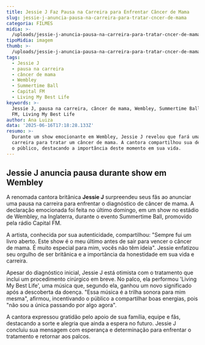 ```yaml
---
title: Jessie J Faz Pausa na Carreira para Enfrentar Câncer de Mama
slug: jessie-j-anuncia-pausa-na-carreira-para-tratar-cncer-de-mama
categoria: FILMES
midia: >-
  /uploads/jessie-j-anuncia-pausa-na-carreira-para-tratar-cncer-de-mama-thumb.png
tipoMidia: imagem
thumb: >-
  /uploads/jessie-j-anuncia-pausa-na-carreira-para-tratar-cncer-de-mama-thumb.png
tags:
  - Jessie J
  - pausa na carreira
  - câncer de mama
  - Wembley
  - Summertime Ball
  - Capital FM
  - Living My Best Life
keywords: >-
  Jessie J, pausa na carreira, câncer de mama, Wembley, Summertime Ball, Capital
  FM, Living My Best Life
author: Ana Luiza
data: '2025-06-16T17:18:28.133Z'
resumo: >-
  Durante um show emocionante em Wembley, Jessie J revelou que fará uma pausa na
  carreira para tratar um câncer de mama. A cantora compartilhou sua decisão com
  o público, destacando a importância deste momento em sua vida.
---
```


## Jessie J anuncia pausa durante show em Wembley

A renomada cantora britânica **Jessie J** surpreendeu seus fãs ao anunciar uma pausa na carreira para enfrentar o diagnóstico de câncer de mama. A declaração emocionada foi feita no último domingo, em um show no estádio de Wembley, na Inglaterra, durante o evento Summertime Ball, promovido pela rádio Capital FM.

A artista, conhecida por sua autenticidade, compartilhou: "Sempre fui um livro aberto. Este show é o meu último antes de sair para vencer o câncer de mama. É muito especial para mim, vocês não têm ideia". Jessie enfatizou seu orgulho de ser britânica e a importância da honestidade em sua vida e carreira.

Apesar do diagnóstico inicial, Jessie J está otimista com o tratamento que inclui um procedimento cirúrgico em breve. No palco, ela performou 'Living My Best Life', uma música que, segundo ela, ganhou um novo significado após a descoberta da doença. "Essa música é a trilha sonora para mim mesma", afirmou, incentivando o público a compartilhar boas energias, pois "não sou a única passando por algo agora".

A cantora expressou gratidão pelo apoio de sua família, equipe e fãs, destacando a sorte e alegria que ainda a espera no futuro. Jessie J concluiu sua mensagem com esperança e determinação para enfrentar o tratamento e retornar aos palcos.


